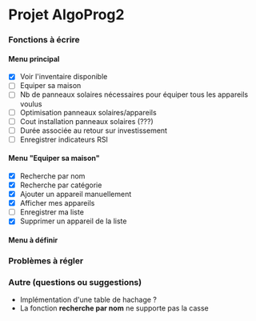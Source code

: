 # Projet AlgoProg2

### Fonctions à écrire

#### Menu principal
- [x] Voir l'inventaire disponible
- [ ] Equiper sa maison
- [ ] Nb de panneaux solaires nécessaires pour équiper tous les appareils voulus
- [ ] Optimisation panneaux solaires/appareils
- [ ] Cout installation panneaux solaires (???)
- [ ] Durée associée au retour sur investissement
- [ ] Enregistrer indicateurs RSI

#### Menu "Equiper sa maison"
- [x] Recherche par nom
- [x] Recherche par catégorie 
- [x] Ajouter un appareil manuellement
- [x] Afficher mes appareils
- [ ] Enregistrer ma liste
- [x] Supprimer un appareil de la liste

#### Menu à définir

### Problèmes à régler

### Autre (questions ou suggestions)
- Implémentation d'une table de hachage ?
- La fonction **recherche par nom** ne supporte pas la casse
